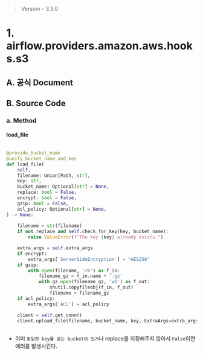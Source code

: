 > Version - 3.3.0

# 1. airflow.providers.amazon.aws.hooks.s3

## A. 공식 Document



## B. Source Code

### a. Method

#### load_file

```python

@provide_bucket_name
@unify_bucket_name_and_key
def load_file(
	self,
	filename: Union[Path, str],
	key: str,
	bucket_name: Optional[str] = None,
	replace: bool = False,
	encrypt: bool = False,
	gzip: bool = False,
	acl_policy: Optional[str] = None,
) -> None:
	
	filename = str(filename)
	if not replace and self.check_for_key(key, bucket_name):
		raise ValueError(f"The key {key} already exists.")

	extra_args = self.extra_args
	if encrypt:
		extra_args['ServerSideEncryption'] = "AES256"
	if gzip:
		with open(filename, 'rb') as f_in:
			filename_gz = f_in.name + '.gz'
			with gz.open(filename_gz, 'wb') as f_out:
				shutil.copyfileobj(f_in, f_out)
				filename = filename_gz
	if acl_policy:
		extra_args['ACL'] = acl_policy

	client = self.get_conn()
	client.upload_file(filename, bucket_name, key, ExtraArgs=extra_args, Config=self.transfer_config)
		
```

- 이미 `동일한 key를 갖는 bucket이 있거`나 replace를 지정해주지 않아서 `False`이면 에러를 발생시킨다.